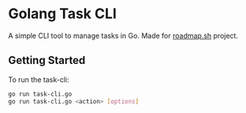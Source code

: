 # Golang Task CLI

A simple CLI tool to manage tasks in Go. Made for [roadmap.sh](https://roadmap.sh) project.

## Getting Started

To run the task-cli:

```bash
go run task-cli.go
go run task-cli.go <action> [options]
```